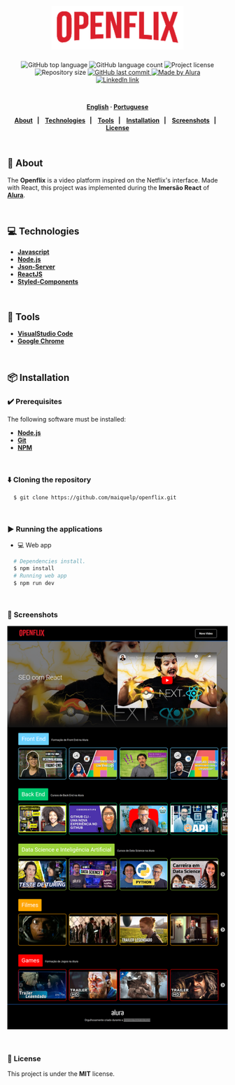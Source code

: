 <h1 align="center">
  <img alt="openflix" src="src/assets/img/logo.png" height="100px">
</h1>
<p align="center">
  <img alt="GitHub top language" src="https://img.shields.io/github/languages/top/maiquelp/openflix?color=%23DC1A28">
  <img alt="GitHub language count" src="https://img.shields.io/github/languages/count/maiquelp/openflix?color=%23DC1A28">
  <img alt="Project license" src="https://img.shields.io/github/license/maiquelp/openflix?color=DC1A28">
  <img alt="Repository size" src="https://img.shields.io/github/repo-size/maiquelp/openflix?color=DC1A28">
  <a href="https://github.com/maiquelp/openflix/commits/master">
    <img alt="GitHub last commit" src="https://img.shields.io/github/last-commit/maiquelp/openflix?color=%23DC1A28">
  <img alt="Made by Alura" src="https://img.shields.io/badge/made%20by-Alura-DC1A28?style=flat">
  </a>
  <!-- <img src="https://img.shields.io/badge/openflix-NLW 2.0-DC1A28?logo=data:image/png;base64,iVBORw0KGgoAAAANSUhEUgAAABAAAAAQCAMAAAAoLQ9TAAAALVBMVEVHcExxWsF0XMJzXMJxWcFsUsD///9jRrzY0u6Xh9Gsn9n39fyMecy0qd2bjNJWBT0WAAAABHRSTlMA2Do606wF2QAAAGlJREFUGJVdj1cWwCAIBLEsRU3uf9xobDH8+GZwUYi8i6ucJwrxKE+7D0G9Q4vlYqtmCSjndr4CgCgzlyFgfKfKCVO0LrPKjmiqMxGXkJwNnXskqWG+1oSM+BSwD8f29YLNjvx/OQrn+g99oQSoNmt3PgAAAABJRU5ErkJggg=="> -->
 <br>
  <a href="https://www.linkedin.com/in/maiquelp/">
      <img alt="LinkedIn link" src="https://img.shields.io/badge/-Maiquel Piovezan-0077B5?style=flat&amp;logo=Linkedin&amp;logoColor=white" height="25px">
  </a> 
  <!-- <a href="https://insomnia.rest/run/?label=openflix&amp;uri=https%3A%2F%2Fraw.githubusercontent.com%2maiquelp%2Fopenflix%2Fmaster%2F.github%2FInsomnia.json" target="_blank"><img src="https://insomnia.rest/images/run.svg" alt="Run in Insomnia"></a> -->
</p>
<strong>
<br>
<p align="center">
    <a href="README.md">English</a>
    ·
    <a href="README-pt.md">Portuguese</a>
</p>

<p align="center">
  <a href="#bookmark-about">About</a>&nbsp;&nbsp;&nbsp;|&nbsp;&nbsp;&nbsp;
  <a href="#computer-technologies">Technologies</a>&nbsp;&nbsp;&nbsp;|&nbsp;&nbsp;&nbsp;
  <a href="#wrench-tools">Tools</a>&nbsp;&nbsp;&nbsp;|&nbsp;&nbsp;&nbsp;
  <a href="#package-installation">Installation</a>&nbsp;&nbsp;&nbsp;|&nbsp;&nbsp;&nbsp;
  <a href="#camera_flash-screenshots">Screenshots</a>&nbsp;&nbsp;&nbsp;|&nbsp;&nbsp;&nbsp;
  <a href="#memo-license">License</a>
</p>
</strong>
<br>

## :bookmark: About

The **Openflix** is a video platform inspired on the Netflix's interface. Made with React, this project was implemented during the **Imersão React** of **[Alura](https://www.alura.com.br/)**.

<br>

## :computer: Technologies

-  **[Javascript](https://www.w3schools.com/js/)**
-  **[Node.js](https://nodejs.org/)**
-  **[Json-Server](https://github.com/typicode/json-server)**
-  **[ReactJS](https://reactjs.org/)**
-  **[Styled-Components](https://styled-components.com/)**

<br>

## :wrench: Tools

- **[VisualStudio Code](https://code.visualstudio.com/)**
- **[Google Chrome](https://www.google.com/chrome/)**

<br>

## :package: Installation

### :heavy_check_mark: **Prerequisites**

The following software must be installed:
  
  - **[Node.js](https://nodejs.org/en/)**
  - **[Git](https://git-scm.com/)**
  - **[NPM](https://www.npmjs.com/)**

<br>
  
### :arrow_down: **Cloning the repository**

```sh
  $ git clone https://github.com/maiquelp/openflix.git
```

<br>

### :arrow_forward:	**Running the applications**

- :computer: Web app

```sh
  # Dependencies install.
  $ npm install
  # Running web app
  $ npm run dev
```

<br>

### :camera_flash: **Screenshots**

![Main](.github/screen.png)

<br>

### :memo: **License**

This project is under the **MIT** license.

